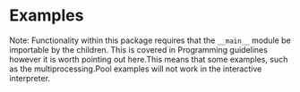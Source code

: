 # Examples

Note: Functionality within this package requires that the `__main__` 
module be importable by the children. This is covered in Programming 
guidelines however it is worth pointing out here.This means that some 
examples, such as the multiprocessing.Pool examples will not work in 
the interactive interpreter.
